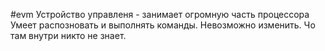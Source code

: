 #evm 
Устройство управленя - занимает огромную часть процессора
Умеет распозновать и выполнять команды. Невозможно изменить. Чо там внутри никто не знает.